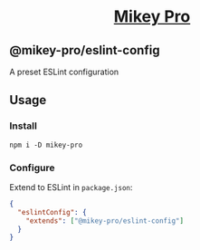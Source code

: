 <div width="100%" align="center">
  <h1>
    <a href="https://github.com/chiefmikey/mikey-pro">
      <b>Mikey Pro</b>
    </a>
  </h1>
</div>

## **@mikey-pro/eslint-config**

A preset ESLint configuration

## Usage

### Install

```shell
npm i -D mikey-pro
```

### Configure

Extend to ESLint in `package.json`:

```json
{
  "eslintConfig": {
    "extends": ["@mikey-pro/eslint-config"]
  }
}
```
